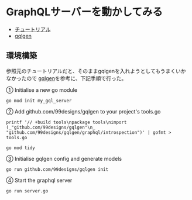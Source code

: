 # GraphQLサーバーを動かしてみる

- [チュートリアル](https://zenn.dev/hsaki/books/golang-graphql/viewer/tutorial)
- [gqlgen](https://github.com/99designs/gqlgen)

## 環境構築

参照元のチュートリアルだと、そのままgqlgenを入れようとしてもうまくいかなかったので
[gqlgen](https://github.com/99designs/gqlgen)を参考に、下記手順で行った。

① Initialise a new go module

```iterm
go mod init my_gql_server
```

② Add github.com/99designs/gqlgen to your project's tools.go

```iterm
printf '// +build tools\npackage tools\nimport (_"github.com/99designs/gqlgen"\n_ "github.com/99designs/gqlgen/graphql/introspection")' | gofmt > tools.go

go mod tidy
```

③ Initialise gqlgen config and generate models

```iterm
go run github.com/99designs/gqlgen init
```

④ Start the graphql server

```iterm
go run server.go
```
